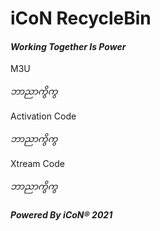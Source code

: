 
# **iCoN RecycleBin**
#### _Working Together Is Power_

M3U 

_ဘာညာကွိကွ_


Activation Code

_ဘာညာကွိကွ_

Xtream Code

_ဘာညာကွိကွ_


##### _Powered By_ iCoN® 2021
